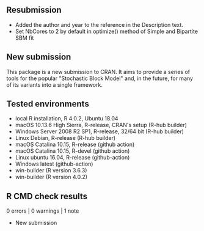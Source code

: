
## Resubmission

* Added the author and year to the reference in the Description text.
* Set NbCores to 2 by default in optimize() method of Simple and Bipartite SBM fit

## New submission

This package is a new submission to CRAN. It aims to provide a series of tools for the popular 
"Stochastic Block Model" and, in the future, for many of its variants into a single framework.

## Tested environments

* local R installation, R 4.0.2, Ubuntu 18.04
* macOS 10.13.6 High Sierra, R-release, CRAN's setup (R-hub builder)
* Windows Server 2008 R2 SP1, R-release, 32/64 bit (R-hub builder)
* Linux Debian, R-release (R-hub builder)
* macOS Catalina 10.15, R-release (github action)
* macOS Catalina 10.15, R-devel (github action)
* Linux ubuntu 16.04, R-release (github-action)
* Windows latest (github-action)
* win-builder (R version 3.6.3)
* win-builder (R version 4.0.2)

## R CMD check results

0 errors | 0 warnings | 1 note

* New submission
